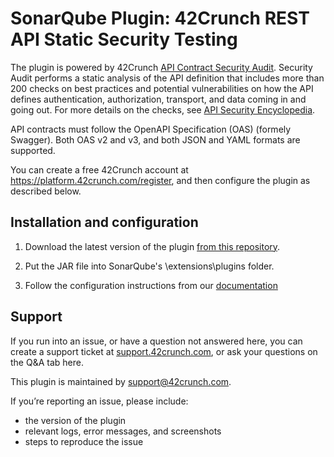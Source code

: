 # SonarQube Plugin: 42Crunch REST API Static Security Testing

The plugin is powered by 42Crunch [API Contract Security Audit](https://docs.42crunch.com/latest/content/concepts/api_contract_security_audit.htm). Security Audit performs a static analysis of the API definition that includes more than 200 checks on best practices and potential vulnerabilities on how the API defines authentication, authorization, transport, and data coming in and going out. For more details on the checks, see [API Security Encyclopedia](https://apisecurity.io/encyclopedia/content/api-security-encyclopedia.htm).

API contracts must follow the OpenAPI Specification (OAS) (formely Swagger). Both OAS v2 and v3, and both JSON and YAML formats are supported.

You can create a free 42Crunch account at https://platform.42crunch.com/register, and then configure the plugin as described below.

## Installation and configuration

1. Download the latest version of the plugin [from this repository](https://github.com/42Crunch/sonarqube-plugin/releases).

2. Put the JAR file into SonarQube's \extensions\plugins folder.

3. Follow the configuration instructions from our [documentation](https://docs.42crunch.com/latest/content/tasks/integrate_sonarqube.htm)

## Support

If you run into an issue, or have a question not answered here, you can create a support ticket at [support.42crunch.com](https://support.42crunch.com/), or ask your questions on the Q&A tab here.

This plugin is maintained by support@42crunch.com.

If you’re reporting an issue, please include:

- the version of the plugin
- relevant logs, error messages, and screenshots
- steps to reproduce the issue
